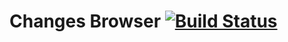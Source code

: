# Changes Browser [![Build Status](https://travis-ci.org/HPI-SWA-Teaching/ChangesBrowser.svg?branch=team09)](https://travis-ci.org/HPI-SWA-Teaching/ChangesBrowser)
